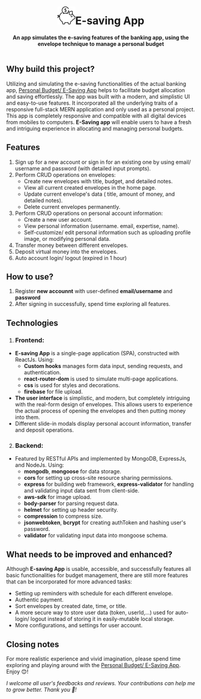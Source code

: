 <div align="center">
  <h1> <img src="https://raw.githubusercontent.com/JohnnyDiep1021/Personal-Budget-App/main/Frontend/img/eSaving-logo48.png" alt="Personal Budget/ E=saving logo"/>E-saving App</h1>
  <strong>An app simulates the e-saving features of the banking app, using the envelope technique to manage a personal budget</strong><br>
</div>
<br>

## Why build this project?
Utilizing and simulating the e-saving functionalities of the actual banking app, [Personal Budget/ E-Saving App](https://personal-budget-f770f.web.app/auth) helps to facilitate budget allocation and saving effortlessly. The app was built with a modern, and simplistic UI and easy-to-use features. It incorporated all the underlying traits of a responsive full-stack MERN application and only used as a personal project. This app is completely responsive and compatible with all digital devices from mobiles to computers. **E-Saving app** will enable users to have a fresh and intriguing experience in allocating and managing personal budgets.

## Features
1. Sign up for a new account or sign in for an existing one by using email/ username and password (with detailed input prompts).
2. Perform CRUD operations on envelopes:
    + Create new envelopes with title, budget, and detailed notes.
    + View all current created envelopes in the home page.
    + Update current envelope's data ( title, amount of money, and detailed notes).
    + Delete current envelopes permanently.
3. Perform CRUD operations on personal account information:
    + Create a new user account.
    + View personal information (username. email, expertise, name).
    + Self-customize/ edit personal information such as uploading profile image, or modifying personal data. 
4. Transfer money between different envelopes.
5. Deposit virtual money into the envelopes.
6. Auto account login/ logout (expired in 1 hour)

## How to use?
1. Register **new accounnt** with user-defined **email/username** and **password**
2. After signing in successfully, spend time exploring all features.
  
## Technologies
1) ### Frontend:
- **E-saving App** is a single-page application (SPA), constructed with ReactJs. Using:
  + **Custom hooks** manages form data input, sending requests, and authentication.
  + **react-router-dom** is used to simulate multi-page applications.
  + **css** is used for styles and decorations.
  + **firebase** for file upload.
- **The user interface** is simplistic, and modern, but completely intriguing with the real-form design of envelopes. This allows users to experience the actual process of opening the envelopes and then putting money into them. 
- Different slide-in modals display personal account information, transfer and deposit operations.

2) ### Backend:
- Featured by RESTful APIs and implemented by MongoDB, ExpressJs, and NodeJs. Using:
  + **mongodb**, **mongoose** for data storage.
  + **cors** for setting up cross-site resource sharing permissions.
  + **express** for building web framework, **express-validator** for handling and validating input data sent from client-side.
  + **aws-sdk** for image upload.
  + **body-parser** for parsing request data.
  + **helmet** for setting up header security.
  + **compression** to compress size.
  + **jsonwebtoken**, **bcrypt** for creating authToken and hashing user's password.
  + **validator** for validating input data into mongoose schema.

## What needs to be improved and enhanced?
Although **E-saving App** is usable, accessible, and successfully features all basic functionalities for budget management, there are still more features that can be incorporated for more advanced tasks:
  + Setting up reminders with schedule for each different envelope.
  + Authentic payment.
  + Sort envelopes by created date, time, or title. 
  + A more secure way to store user data (token, userId,...) used for auto-login/ logout instead of storing it in easily-mutable local storage.
  +  More configurations, and settings for user account.

## Closing notes
For more realistic experience and vivid imagination, please spend time exploring and playing around with the [Personal Budget/ E-Saving App](https://personal-budget-f770f.web.app/auth). Enjoy :blush:! 

*I welcome all user's feedbacks and reviews. Your contributions can help me to grow better. Thank you :handshake:!*
